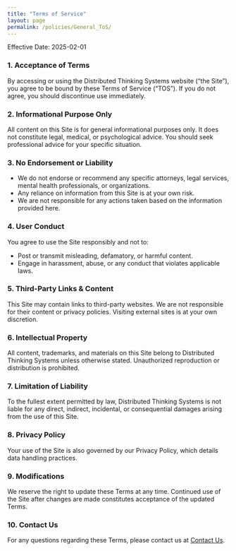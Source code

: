 ```yaml
---
title: "Terms of Service"
layout: page
permalink: /policies/General_ToS/
---
```


Effective Date: 2025-02-01

### 1.	**Acceptance of Terms**

By accessing or using the Distributed Thinking Systems website (“the Site”), you agree to be bound by these Terms of Service (“TOS”). If you do not agree, you should discontinue use immediately.

### 2.	**Informational Purpose Only**

All content on this Site is for general informational purposes only. It does not constitute legal, medical, or psychological advice. You should seek professional advice for your specific situation.

### 3.	**No Endorsement or Liability**

-	We do not endorse or recommend any specific attorneys, legal services, mental health professionals, or organizations.
-	Any reliance on information from this Site is at your own risk.
-	We are not responsible for any actions taken based on the information provided here.

### 4.	**User Conduct**
You agree to use the Site responsibly and not to:

-	Post or transmit misleading, defamatory, or harmful content.
-	Engage in harassment, abuse, or any conduct that violates applicable laws.

### 5.	**Third-Party Links & Content**

This Site may contain links to third-party websites. We are not responsible for their content or privacy policies. Visiting external sites is at your own discretion.

### 6.	**Intellectual Property**

All content, trademarks, and materials on this Site belong to Distributed Thinking Systems unless otherwise stated. Unauthorized reproduction or distribution is prohibited.

### 7.	**Limitation of Liability**

To the fullest extent permitted by law, Distributed Thinking Systems is not liable for any direct, indirect, incidental, or consequential damages arising from the use of this Site.

### 8.	**Privacy Policy**

Your use of the Site is also governed by our Privacy Policy, which details data handling practices.

### 9.	**Modifications**

We reserve the right to update these Terms at any time. Continued use of the Site after changes are made constitutes acceptance of the updated Terms.

### 10.	**Contact Us**

For any questions regarding these Terms, please contact us at [Contact Us](/contact/).